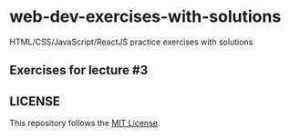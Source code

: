 # web-dev-exercises-with-solutions
HTML/CSS/JavaScript/ReactJS practice exercises with solutions
## Exercises for lecture #3

## LICENSE
This repository follows the [MIT License](https://github.com/janusnic/web-dev-exercises-with-solutions/tree/main/LICENSE).